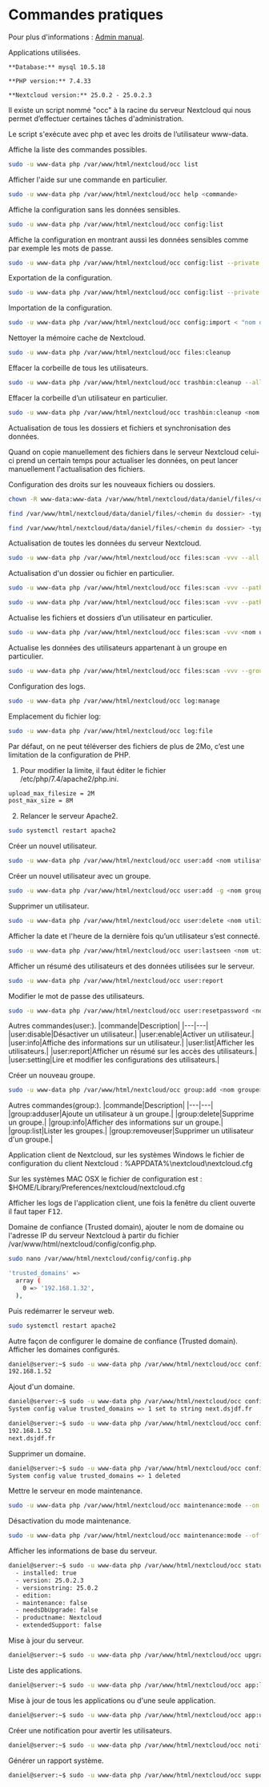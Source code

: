 # Commandes pratiques
Pour plus d'informations : [Admin manual](https://docs.nextcloud.com/server/stable/admin_manual/).

Applications utilisées.
```
**Database:** mysql 10.5.18

**PHP version:** 7.4.33

**Nextcloud version:** 25.0.2 - 25.0.2.3
```

Il existe un script nommé "occ" à la racine du serveur Nextcloud qui nous permet
d’effectuer certaines tâches d'administration.

Le script s'exécute avec php et avec les droits de l’utilisateur www-data.

Affiche la liste des commandes possibles.
```Bash
sudo -u www-data php /var/www/html/nextcloud/occ list
```

Afficher l'aide sur une commande en particulier.
```Bash
sudo -u www-data php /var/www/html/nextcloud/occ help <commande>
```

Affiche la configuration sans les données sensibles.
```Bash
sudo -u www-data php /var/www/html/nextcloud/occ config:list
```

Affiche la configuration en montrant aussi les données sensibles comme par
exemple les mots de passe.
```Bash
sudo -u www-data php /var/www/html/nextcloud/occ config:list --private
```

Exportation de la configuration.
```Bash
sudo -u www-data php /var/www/html/nextcloud/occ config:list --private --output=json > fichier.json
```

Importation de la configuration.
```Bash
sudo -u www-data php /var/www/html/nextcloud/occ config:import < "nom du fichier.json"
```

Nettoyer la mémoire cache de Nextcloud.
```Bash
sudo -u www-data php /var/www/html/nextcloud/occ files:cleanup
```

Effacer la corbeille de tous les utilisateurs.
```Bash
sudo -u www-data php /var/www/html/nextcloud/occ trashbin:cleanup --all-users
```

Effacer la corbeille d’un utilisateur en particulier.
```Bash
sudo -u www-data php /var/www/html/nextcloud/occ trashbin:cleanup <nom utilisateur>
```

Actualisation de tous les dossiers et fichiers et synchronisation des données.

Quand on copie manuellement des fichiers dans le serveur Nextcloud celui-ci prend un certain temps pour actualiser les données, on peut lancer manuellement l'actualisation des fichiers.

Configuration des droits sur les nouveaux fichiers ou dossiers.
```Bash
chown -R www-data:www-data /var/www/html/nextcloud/data/daniel/files/<dossier ou fichier>
```

```Bash
find /var/www/html/nextcloud/data/daniel/files/<chemin du dossier> -type f -exec chmod 644 {} +
```

```Bash
find /var/www/html/nextcloud/data/daniel/files/<chemin du dossier> -type d -exec chmod 755 {} +
```

Actualisation de toutes les données du serveur Nextcloud.
```Bash
sudo -u www-data php /var/www/html/nextcloud/occ files:scan -vvv --all
```

Actualisation d'un dossier ou fichier en particulier.
```Bash
sudo -u www-data php /var/www/html/nextcloud/occ files:scan -vvv --path="/<nom utilisateur>/files
```

```Bash
sudo -u www-data php /var/www/html/nextcloud/occ files:scan -vvv --path="daniel/files/Photos/"
```

Actualise les fichiers et dossiers d’un utilisateur en particulier.
```Bash
sudo -u www-data php /var/www/html/nextcloud/occ files:scan -vvv <nom utilisateur>
```

Actualise les données des utilisateurs appartenant à un groupe en particulier.
```Bash
sudo -u www-data php /var/www/html/nextcloud/occ files:scan -vvv --groups=<nom groupe1>,<nom groupe2>
```

Configuration des logs.
```Bash
sudo -u www-data php /var/www/html/nextcloud/occ log:manage
```

Emplacement du fichier log:
```Bash
sudo -u www-data php /var/www/html/nextcloud/occ log:file
```

Par défaut, on ne peut téléverser des fichiers de plus de 2Mo, c’est une limitation de la
configuration de PHP.
1. Pour modifier la limite, il faut éditer le fichier /etc/php/7.4/apache2/php.ini. 
```Bash
upload_max_filesize = 2M
post_max_size = 8M
```

2. Relancer le serveur Apache2.
```Bash
sudo systemctl restart apache2
```

Créer un nouvel utilisateur.
```Bash
sudo -u www-data php /var/www/html/nextcloud/occ user:add <nom utilisateur>
```

Créer un nouvel utilisateur avec un groupe.
```Bash
sudo -u www-data php /var/www/html/nextcloud/occ user:add -g <nom groupe> <nom utilisateur>
```

Supprimer un utilisateur.
```Bash
sudo -u www-data php /var/www/html/nextcloud/occ user:delete <nom utilisateur>
```

Afficher la date et l'heure de la dernière fois qu’un utilisateur s’est connecté.
```Bash
sudo -u www-data php /var/www/html/nextcloud/occ user:lastseen <nom utilisateur>
```

Afficher un résumé des utilisateurs et des données utilisées sur le serveur.
```Bash
sudo -u www-data php /var/www/html/nextcloud/occ user:report
```

Modifier le mot de passe des utilisateurs.
```Bash
sudo -u www-data php /var/www/html/nextcloud/occ user:resetpassword <nom utilisateur>
```

Autres commandes(user:).
|commande|Description|
|---|---|
|user:disable|Désactiver un utilisateur.|
|user:enable|Activer un utilisateur.|
|user:info|Affiche des informations sur un utilisateur.|
|user:list|Afficher les utilisateurs.|
|user:report|Afficher un résumé sur les accès des utilisateurs.|
|user:setting|Lire et modifier les configurations des utilisateurs.|

Créer un nouveau groupe.
```Bash
sudo -u www-data php /var/www/html/nextcloud/occ group:add <nom groupe>
```

Autres commandes(group:).
|commande|Description|
|---|---|
|group:adduser|Ajoute un utilisateur à un groupe.|
|group:delete|Supprime un groupe.|
|group:info|Afficher des informations sur un groupe.|
|group:list|Lister les groupes.|
|group:removeuser|Supprimer un utilisateur d'un groupe.|

Application client de Nextcloud, sur les systèmes Windows le fichier de configuration du client Nextcloud :  %APPDATA%\nextcloud\nextcloud.cfg

Sur les systèmes MAC OSX le fichier de configuration est : $HOME/Library/Preferences/nextcloud/nextcloud.cfg

Afficher les logs de l'application client, une fois la fenêtre du client ouverte il faut taper <kbd>F12</kbd>.

Domaine de confiance (Trusted domain), ajouter le nom de domaine ou l'adresse IP du serveur  Nextcloud à partir du fichier /var/www/html/nextcloud/config/config.php.
```Bash
sudo nano /var/www/html/nextcloud/config/config.php
```

```Bash
'trusted_domains' =>
  array (
    0 => '192.168.1.32',
  ),

```

Puis redémarrer le serveur web.
```Bash
sudo systemctl restart apache2
```

Autre façon de configurer le domaine de confiance (Trusted domain).
Afficher les domaines configurés.
```Bash
daniel@server:~$ sudo -u www-data php /var/www/html/nextcloud/occ config:system:get trusted_domains
192.168.1.52
```

Ajout d'un domaine.
```Bash
daniel@server:~$ sudo -u www-data php /var/www/html/nextcloud/occ config:system:set trusted_domains 1 --value=next.dsjdf.fr
System config value trusted_domains => 1 set to string next.dsjdf.fr
```

```Bash
daniel@server:~$ sudo -u www-data php /var/www/html/nextcloud/occ config:system:get trusted_domains
192.168.1.52
next.dsjdf.fr
```

Supprimer un domaine.
```Bash
daniel@server:~$ sudo -u www-data php /var/www/html/nextcloud/occ config:system:delete trusted_domains 1
System config value trusted_domains => 1 deleted
```

Mettre le serveur en mode maintenance.
```Bash
sudo -u www-data php /var/www/html/nextcloud/occ maintenance:mode --on
```

Désactivation du mode maintenance.
```Bash
sudo -u www-data php /var/www/html/nextcloud/occ maintenance:mode --off
```

Afficher les informations de base du serveur.
```Bash
daniel@server:~$ sudo -u www-data php /var/www/html/nextcloud/occ status
  - installed: true
  - version: 25.0.2.3
  - versionstring: 25.0.2
  - edition: 
  - maintenance: false
  - needsDbUpgrade: false
  - productname: Nextcloud
  - extendedSupport: false
```

Mise à jour du serveur.
```Bash
daniel@server:~$ sudo -u www-data php /var/www/html/nextcloud/occ upgrade
```

Liste des applications.
```Bash
daniel@server:~$ sudo -u www-data php /var/www/html/nextcloud/occ app:list 
```

Mise à jour de tous les applications ou d'une seule application.
```Bash
daniel@server:~$ sudo -u www-data php /var/www/html/nextcloud/occ app:update --all
```

Créer une notification pour avertir les utilisateurs.
```Bash
daniel@server:~$ sudo -u www-data php /var/www/html/nextcloud/occ notification:generate --long-message "Un long message !" daniel "Message de teste"
```

Générer un rapport système.
```Bash
daniel@server:~$ sudo -u www-data php /var/www/html/nextcloud/occ support:report
```
